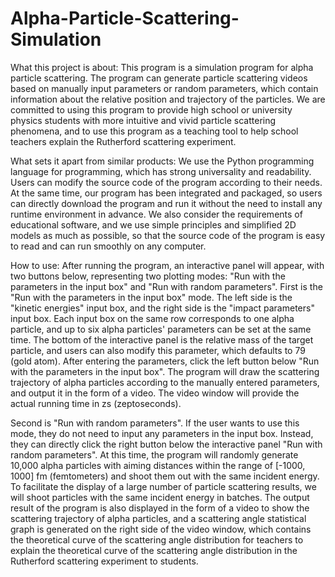 # Alpha-Particle-Scattering-Simulation
What this project is about:
This program is a simulation program for alpha particle scattering. The program can generate particle scattering videos based on manually input parameters or random parameters, which contain information about the relative position and trajectory of the particles. We are committed to using this program to provide high school or university physics students with more intuitive and vivid particle scattering phenomena, and to use this program as a teaching tool to help school teachers explain the Rutherford scattering experiment.

What sets it apart from similar products:
We use the Python programming language for programming, which has strong universality and readability. Users can modify the source code of the program according to their needs. At the same time, our program has been integrated and packaged, so users can directly download the program and run it without the need to install any runtime environment in advance. We also consider the requirements of educational software, and we use simple principles and simplified 2D models as much as possible, so that the source code of the program is easy to read and can run smoothly on any computer.

How to use:
After running the program, an interactive panel will appear, with two buttons below, representing two plotting modes: "Run with the parameters in the input box" and "Run with random parameters". First is the "Run with the parameters in the input box" mode. The left side is the "kinetic energies" input box, and the right side is the "impact parameters" input box. Each input box on the same row corresponds to one alpha particle, and up to six alpha particles' parameters can be set at the same time. The bottom of the interactive panel is the relative mass of the target particle, and users can also modify this parameter, which defaults to 79 (gold atom). After entering the parameters, click the left button below "Run with the parameters in the input box". The program will draw the scattering trajectory of alpha particles according to the manually entered parameters, and output it in the form of a video. The video window will provide the actual running time in zs (zeptoseconds).

Second is "Run with random parameters". If the user wants to use this mode, they do not need to input any parameters in the input box. Instead, they can directly click the right button below the interactive panel "Run with random parameters". At this time, the program will randomly generate 10,000 alpha particles with aiming distances within the range of [-1000, 1000] fm (femtometers) and shoot them out with the same incident energy. To facilitate the display of a large number of particle scattering results, we will shoot particles with the same incident energy in batches. The output result of the program is also displayed in the form of a video to show the scattering trajectory of alpha particles, and a scattering angle statistical graph is generated on the right side of the video window, which contains the theoretical curve of the scattering angle distribution for teachers to explain the theoretical curve of the scattering angle distribution in the Rutherford scattering experiment to students.
